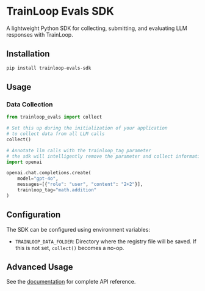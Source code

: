 # TrainLoop Evals SDK

A lightweight Python SDK for collecting, submitting, and evaluating LLM responses with TrainLoop.

## Installation

```bash
pip install trainloop-evals-sdk
```

## Usage

### Data Collection

```python
from trainloop_evals import collect

# Set this up during the initialization of your application
# to collect data from all LLM calls
collect()

# Annotate llm calls with the trainloop_tag parameter
# the sdk will intelligently remove the parameter and collect information about the llm call
import openai

openai.chat.completions.create(
    model="gpt-4o",
    messages=[{"role": "user", "content": "2+2"}],
    trainloop_tag="math.addition"
)
```

## Configuration

The SDK can be configured using environment variables:
- `TRAINLOOP_DATA_FOLDER`: Directory where the registry file will be saved. If this is not set, `collect()` becomes a no-op.

## Advanced Usage

See the [documentation](https://docs.trainloop.ai/evals/sdk) for complete API reference.
